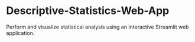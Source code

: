 # Descriptive-Statistics-Web-App
Perform and visualize statistical analysis using an interactive Streamlit web application.
